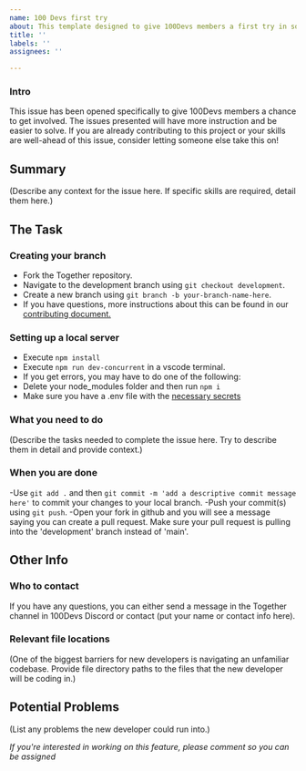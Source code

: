 ```yaml
---
name: 100 Devs first try
about: This template designed to give 100Devs members a first try in solving the issue
title: ''
labels: ''
assignees: ''

---
```


### Intro
This issue has been opened specifically to give 100Devs members a chance to get involved. The issues presented will have more instruction and be easier to solve. If you are already contributing to this project or your skills are well-ahead of this issue, consider letting someone else take this on!

## Summary
(Describe any context for the issue here. If specific skills are required, detail them here.)

## The Task

### Creating your branch
- Fork the Together repository.
- Navigate to the development branch using `git checkout development`.
- Create a new branch using `git branch -b your-branch-name-here`.
- If you have questions, more instructions about this can be found in our [contributing document.](https://github.com/CalebCohen/Together/blob/development/.github/CONTRIBUTING.md)

### Setting up a local server
- Execute `npm install`
- Execute `npm run dev-concurrent` in a vscode terminal.
- If you get errors, you may have to do one of the following:
- Delete your node_modules folder and then run `npm i`
- Make sure you have a .env file with the [necessary secrets](https://github.com/Caleb-Cohen/Together/wiki/02---Onboarding)

### What you need to do
(Describe the tasks needed to complete the issue here. Try to describe them in detail and provide context.)

### When you are done
-Use `git add .` and then `git commit -m 'add a descriptive commit message here'` to commit your changes to your local branch.
-Push your commit(s) using `git push`.
-Open your fork in github and you will see a message saying you can create a pull request. Make sure your pull request is pulling into the 'development' branch instead of 'main'.

## Other Info

### Who to contact
If you have any questions, you can either send a message in the Together channel in 100Devs Discord or contact (put your name or contact info here).

### Relevant file locations
(One of the biggest barriers for new developers is navigating an unfamiliar codebase. Provide file directory paths to the files that the new developer will be coding in.)

## Potential Problems
(List any problems the new developer could run into.)

*If you're interested in working on this feature, please comment so you can be assigned*
